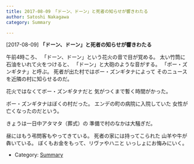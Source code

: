 ```yaml
---
title: 2017-08-09 「ドーン、ドーン」と死者の知らせが響きわたる
author: Satoshi Nakagawa
category: Summary

---
```


[2017-08-09] **「ドーン、ドーン」と死者の知らせが響きわたる** 

 午前4時ころ、
「ドーン、ドーン」という花火の音で目が覚める。
太い竹筒に石油をいれて火をつけると、
「ドーン」と大砲のような音がする。
「ボー・ズンギタナ」と呼ぶ。
死者が出た村ではボー・ズンギタナによって
そのニュースを近隣の村に知らせるのだ。

 花火ではなくてボー・ズンギタナだと
気がつくまで暫く時間がかった。

 ボー・ズンギタナはぼくの村だった。
エンデの町の病院に入院していた
女性が亡くなったのだという。

<!--more-->

 きょうは一日中アタマタ（葬式）の
準備で村のなかは大騒ぎだ。

 昼にはもう弔問客もやってきている。
死者の家には持ってこられた
山羊や牛が犇いている。
ぼくもお金をもって、リヴァやハニと
いっしょにお悔みにいく。

- Category: [Summary](https://merapano.github.io/categories.html#Summary)

